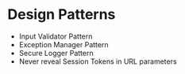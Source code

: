 # Design Patterns

- Input Validator Pattern
- Exception Manager Pattern
- Secure Logger Pattern
- Never reveal Session Tokens in URL parameters
